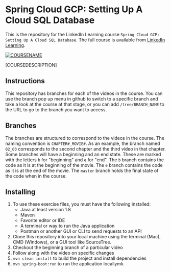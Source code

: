# Spring Cloud GCP: Setting Up A Cloud SQL Database
This is the repository for the LinkedIn Learning course `Spring Cloud GCP: Setting Up A Cloud SQL Database`. The full course is available from [LinkedIn Learning](https://linkedin.com/learning/).

[![COURSENAME](COURSEIMAGE)](LICOURSEURL)

[COURSEDESCRIPTION]

## Instructions
This repository has branches for each of the videos in the course. You can use the branch pop up menu in github to switch to a specific branch and take a look at the course at that stage, or you can add `/tree/BRANCH_NAME` to the URL to go to the branch you want to access.

## Branches
The branches are structured to correspond to the videos in the course. The naming convention is `CHAPTER#_MOVIE#`. As an example, the branch named `02_03` corresponds to the second chapter and the third video in that chapter. 
Some branches will have a beginning and an end state. These are marked with the letters `b` for "beginning" and `e` for "end". The `b` branch contains the code as it is at the beginning of the movie. The `e` branch contains the code as it is at the end of the movie. The `master` branch holds the final state of the code when in the course.

## Installing
1. To use these exercise files, you must have the following installed:
	- Java at least version 1.8
	- Maven
	- Favorite editor or IDE
	- A terminal or way to run the Java application
	- Postman or another GUI or CLI to send requests to an API
2. Clone this repository into your local machine using the terminal (Mac), CMD (Windows), or a GUI tool like SourceTree.
3. Checkout the beginning branch of a particular video
4. Follow along with the video on specific changes
5. `mvn clean install` to build the project and install dependencies
6. `mvn spring-boot:run` to run the application locallymk
